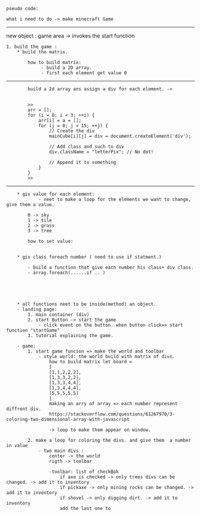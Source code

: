     pseudo code:

    what i need to do -> make minecraft Game
------------------------------------------------
new object : game area -> invokes the start function

    1. build the game :
        * build the matrix.

            how to build matrix: 
                 - build a 2D array.
                 - first each element get value 0 

            
-----------------------------------------------------------
            build a 2d array ans assign a div for each element. ->
            

            >>
            arr = [];
            for (i = 0; i < 3; ++i) {
                arr[i] = a = [];
                for (j = 0; j < 15; ++j) {
                    // Create the div
                    mainCube[i][j] = div = document.createElement('div');

                    // Add class and such to div
                    div.className = "letterPix"; // No dot!

                    // Append it to something
                }
            }
            >>

--------------------------------------------------------------
        
        * giv value for each element:
                - neet to make a loop for the elements we want to change, give them a value. 

            0 -> sky
            1 -> tile
            2 -> grass
            3 -> tree

            how to set value:


        * giv class foreach number ( need to use if statment.)

            - build a function that give each number his class+ div class. 
            - array.foreach(......if .. )





        * all functions neet to be inside(method) an object.
        - landing page:
            1. main container (div)
            2. start Button -> start the game
                - click event on the button. when button click=> start function "startGame"
            3. tutorial explaining the game.

        - game:
            1. start game funcion => make the world and toolbar
                - style world: the world build with matrix of divs.
                    how to build matrix let board =
                    [
                    [1,1,2,2,2],
                    [1,3,3,2,2],
                    [1,3,3,4,4],
                    [1,3,4,4,4],
                    [5,5,5,5,5]
                    ]
                    making an arry of array => each number represent diffrent div.
                    https://stackoverflow.com/questions/61267970/3-coloring-two-dimensional-array-with-javascript

                    -> loop to make them appear on window.

            2. make a loop for coloring the divs. and give them  a number in value
                - two main divs :
                    center -> the world
                    rigth -> toolbar

                    -toolbar: list of checkBok
                        if axe is checked -> only trees divs can be changed. -> add it to inventory
                        if pickaxe -> only mining rocks can be changed. -> add it to inventory
                        if shovel -> only digging dirt. -> add it to inventory
                        add the last one to
